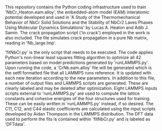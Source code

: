 This repository contains the Python coding infrastructure used to train 'NbCr_Heaton.eam.alloy', the embedded-atom model (EAM) interatomic potential developed and used in 'A Study of the Thermomechanical Behavior of NbCr Solid Solutions and the Stability of NbCr2 Laves Phases Using Molecular Dynamics Simulations' by Lucas A. Heaton and Adib J. Samin. The crack propagation script ('in.crack') employed in the work is also included. The file simulates crack propagation in a pure Nb matrix, reading in 'Nb_large.lmp'.

'fitNbCr.py' is the only script that needs to be executed. The code applies Python's non-linear least squares fitting algorithm to optimize all 42 parameters based on model predictions generated by 'runLAMMPS.py'. Upon running the code, a 'CrNb.eam.alloy' file will be generated which is the setfl formatted file that all LAMMPS runs reference. It is updated with each new iteration according to the new parameters. In addition to this file, a number of output files and LAMMPS scripts are generated. These are clearly labeled and may be deleted after optimization. Eight LAMMPS inputs scripts external to 'runLAMMPS.py' are used to compute the lattice constants and cohesive energies of the four structures used for training. These can be easily written in 'runLAMMPS.py' instead, if so desired. The C11, C12, and C44 elastic coefficients are calculated using the input scripts developed by Aidan Thompson in the LAMMPS distribution. The DFT data used to perform the fits is contained within 'fitNbCr.py' and is labeled as 'DFTdata'.



